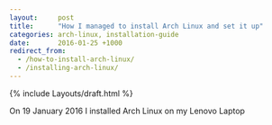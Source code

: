```yaml
---
layout:     post
title:      "How I managed to install Arch Linux and set it up"
categories: arch-linux, installation-guide
date:       2016-01-25 +1000
redirect_from:
  - /how-to-install-arch-linux/
  - /installing-arch-linux/
---
```

{% include Layouts/draft.html %}

On 19 January 2016 I installed Arch Linux on my Lenovo Laptop

<script src="/js/b44fa06f1ed0075af0cc.js"></script>
